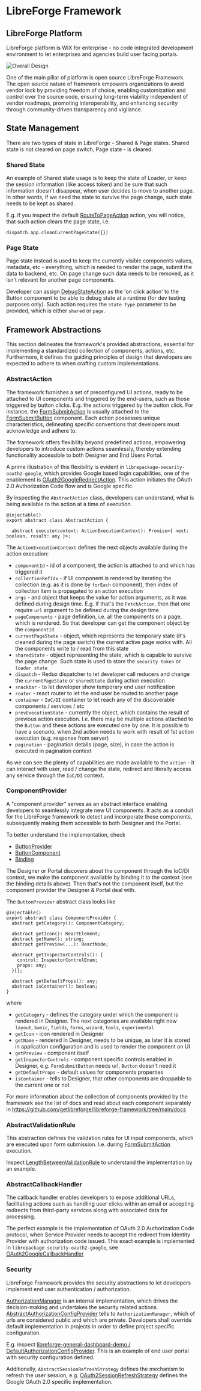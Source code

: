 # LibreForge Framework

## LibreForge Platform
LibreForge platform is WIX for enterprise - no code integrated development environment to let enterprises and agencies build user facing portals.

![Overall Design](docs/diagrams/context.png "Overall Design")

One of the main pillar of platform is open source LibreForge Framework.  
The open source nature of framework empowers organizations to avoid vendor lock by providing freedom of choice, 
enabling customization and control over the source code, ensuring long-term viability independent of vendor roadmaps,
promoting interoperability, and enhancing security through community-driven transparency and vigilance.

## State Management

There are two types of state in LibreForge - Shared & Page states. Shared state is not cleared on page switch, Page state - is cleared.

### Shared State

An example of Shared state usage is to keep the state of Loader, or keep the session information (like access token) and be sure that such information doesn't disappear, when user decides to move to another page. 
In other words, if we need the state to survive the page change, such state needs to be kept as shared.

E.g. if you inspect the default [RouteToPageAction](https://github.com/getlibreforge/libreforge-framework/blob/main/src/actions/RouteToPageAction.ts) action, you will notice, that such action clears the page state, i.e.

```
dispatch.app.cleanCurrentPageState({})
```

### Page State

Page state instead is used to keep the currently visible components values, metadata, etc - everything, which is needed to render the page, submit the data to backend, etc. 
On page change such data needs to be removed, as it isn't relevant for another page components.

Developer can assign [DebugStateAction](https://github.com/getlibreforge/libreforge-framework/blob/main/src/actions/DebugStateAction.ts) as the 'on click action' to the Button component 
to be able to debug state at a runtime (for dev testing purposes only). Such action requires the `State Type` parameter to be provided, which is either `shared` or `page`.

## Framework Abstractions

This section delineates the framework's provided abstractions, essential for implementing a standardized collection of components, actions, etc. 
Furthermore, it defines the guiding principles of design that developers are expected to adhere to when crafting custom implementations.

### AbstractAction 

The framework furnishes a set of preconfigured UI actions, ready to be attached to UI components and triggered by the end-users, such as those triggered by button clicks. 
E.g. the actions triggered by the button click.
For instance, the [FormSubmitAction](https://github.com/getlibreforge/libreforge-framework/blob/main/src/actions/FormSubmitAction.ts) is usually attached to the [FormSubmitButton](https://github.com/getlibreforge/libreforge-framework/tree/main/src/components/FormSubmitButton) component.
Each action possesses unique characteristics, delineating specific conventions that developers must acknowledge and adhere to.

The framework offers flexibility beyond predefined actions, empowering developers to introduce custom actions seamlessly, 
thereby extending functionality accessible to both Designer and End Users Portal.

A prime illustration of this flexibility is evident in `librepackage-security-oauth2-google`, 
which provides Google based login capabilities, one of the enablement is [OAuth2GoogleRedirectAction](https://github.com/getlibreforge/librepackage-security-oauth2-google/blob/main/src/actions/OAuth2GoogleRedirectAction.ts).
This action initiates the OAuth 2.0 Authorization Code flow and is Google specific.

By inspecting the `AbstractAction` class, developers can understand, what is being available to the action at a time of execution.

```
@injectable()
export abstract class AbstractAction {

  abstract execute(context: ActionExecutionContext): Promise<{ next: boolean, result: any }>;
```

The `ActionExecutionContext` defines the next objects available during the action execution:

- `componentId` - id of a component, the action is attached to and which has triggered it
- `collectionRefIdx` - if UI component is rendered by iterating the collection (e.g. as it is done by `forEach` component), then index of collection item is propagated to an action execution
- `args` - and object that keeps the value for action arguments, as it was defined during design time. E.g. if that's the `FetchAction`, then that one require `url` argument to be defined during the design time
- `pageComponents` - page definition, i.e. all the components on a page, which is rendered. So that developer can get the component object by the `componentId`
- `currentPageState` - object, which represents the temporary state (it's cleaned during the page switch) the current active page works with. All the components write to / read from this state
- `sharedState` - object representing the state, which is capable to survive the page change. Such state is used to store the `security token` or `loader state`
- `dispatch` - Redux dispatcher to let developer call reducers and change the `currentPageState` or `sharedState` during action execution
- `snackbar` - to let developer show temporary end user notification
- `router` - react router to let the end user be routed to another page
- `container` - `IoC/DI` container to let reach any of the discoverable components / services / etc
- `prevExecutionState` - currently the object, which contains the result of previous action execution. I.e. there may be multiple actions attached to the `Button` and these actions are executed one by one. It is possible to have a scenario, when 2nd action needs to work with result of 1st action execution (e.g. response from server)
- `pagination` - pagination details (page, size), in case the action is executed in pagination context 

As we can see the plenty of capabilities are made available to the `action` - it can interact with user, read / change the state, redirect and literally access any service through the `IoC/DI` context. 

### ComponentProvider

A "component provider" serves as an abstract interface enabling developers to seamlessly integrate new UI components. 
It acts as a conduit for the LibreForge framework to detect and incorporate these components, 
subsequently making them accessible to both Designer and the Portal.

To better understand the implementation, check
- [ButtonProvider](https://github.com/getlibreforge/libreforge-framework/blob/main/src/components/Button/ButtonProvider.tsx)
- [ButtonComponent](https://github.com/getlibreforge/libreforge-framework/blob/main/src/components/Button/ButtonComponent.tsx)
- [Binding](https://github.com/getlibreforge/libreforge-framework/blob/main/src/Bindings.ts#L66)

The Designer or Portal discovers about the component through the IoC/DI context, we make the component available by binding it to the context (see the binding details above). 
Then that's not the component itself, but the component provider the Designer & Portal deal with.

The `ButtonProvider` abstract class looks like

```
@injectable()
export abstract class ComponentProvider {
  abstract getCategory(): ComponentCategory;

  abstract getIcon(): ReactElement;
  abstract getName(): string;  
  abstract getPreview(...): ReactNode;

  abstract getInspectorControls(): {
    control: InspectorControlEnum;
    props: any;
  }[];

  abstract getDefaultProps(): any;
  abstract isContainer(): boolean;
}
```

where 
- `getCategory` - defines the category under which the component is rendered in Designer. The next categories are available right now `layout`, `basic`, `fields`, `forms`, `wizard`, `tools`, `experimental`
- `getIcon` - icon rendered in Designer
- `getName` - rendered in Designer, needs to be unique, as later it is stored in application configuration and is used to render the component on UI
- `getPreview` - component itself
- `getInspectorControls` - component specific controls enabled in Designer, e.g. `FormSubmitButton` needs url, `Button` doesn't need it
- `getDefaultProps` - default values for components properties
- `isContainer` - tells to Designer, that other components are droppable to the current one or not

For more information about the collection of components provided by the framework see the list of docs and read about each component separately in https://github.com/getlibreforge/libreforge-framework/tree/main/docs 

### AbstractValidationRule

This abstraction defines the validation rules for UI input components, which are executed upon form submission. 
I.e. during [FormSubmitAction](https://github.com/getlibreforge/libreforge-framework/blob/main/src/actions/FormSubmitAction.ts) execution.

Inspect [LengthBetweenValidationRule](https://github.com/getlibreforge/libreforge-framework/blob/main/src/validation/LengthBetweenValidationRule.ts) to understand the implementation by an example.

### AbstractCallbackHandler

The callback handler enables developers to expose additional URLs, facilitating actions such as handling user 
clicks within an email or accepting redirects from third-party services along with associated data for processing.

The perfect example is the implementation of OAuth 2.0 Authorization Code protocol, 
when Service Provider needs to accept the redirect from Identity Provider with authorization code issued. 
This exact example is implemented in `librepackage-security-oauth2-google`, see [OAuth2GoogleCallbackHandler](https://github.com/getlibreforge/librepackage-security-oauth2-google/blob/main/src/callback/OAuth2GoogleCallbackHandler.ts)

### Security

LibreForge Framework provides the security abstractions to let developers implement end user authentication / authorization.

[AuthorizationManager](https://github.com/getlibreforge/libreforge-framework/blob/main/src/security/AuthorizationManager.ts) is an internal implementation, which drives the decision-making and undertakes the security related actions.
[AbstractAuthorizationConfigProvider](https://github.com/getlibreforge/libreforge-framework/blob/main/src/security/AbstractAuthorizationConfigProvider.ts) tells to `AuthorizationManager`, which of urls are considered public and which are private. Developers shall override default implementation in projects in order to define project specific configuration. 

E.g. inspect [libreforge-general-dashboard-demo / DefaultAuthorizationConfigProvider](https://github.com/getlibreforge/libreforge-general-dashboard-demo/blob/main/src/DefaultAuthorizationConfigProvider.ts). This is an example of end user portal with security configuration defined.

Additionally, `AbstractSessionRefreshStrategy` defines the mechanism to refresh the user session, e.g. [OAuth2SessionRefreshStrategy](https://github.com/getlibreforge/librepackage-security-oauth2-google/blob/main/src/security/OAuth2SessionRefreshStrategy.ts) defines the Google OAuth 2.0 specific implementation.
